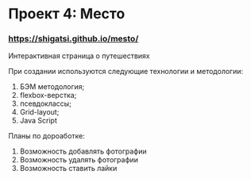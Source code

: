 # Проект 4: Место

### https://shigatsi.github.io/mesto/

 Интерактивная страница о путешествиях

При создании используются следующие технологии и методологии:
  1. БЭМ методология;
  2. flexbox-верстка;
  3. псевдоклассы;
  4. Grid-layout;
  5. Java Script

  Планы по дороаботке:
  1. Возможность добавлять фотографии
  2. Возможность удалять фотографии
  3. Возможность ставить лайки
